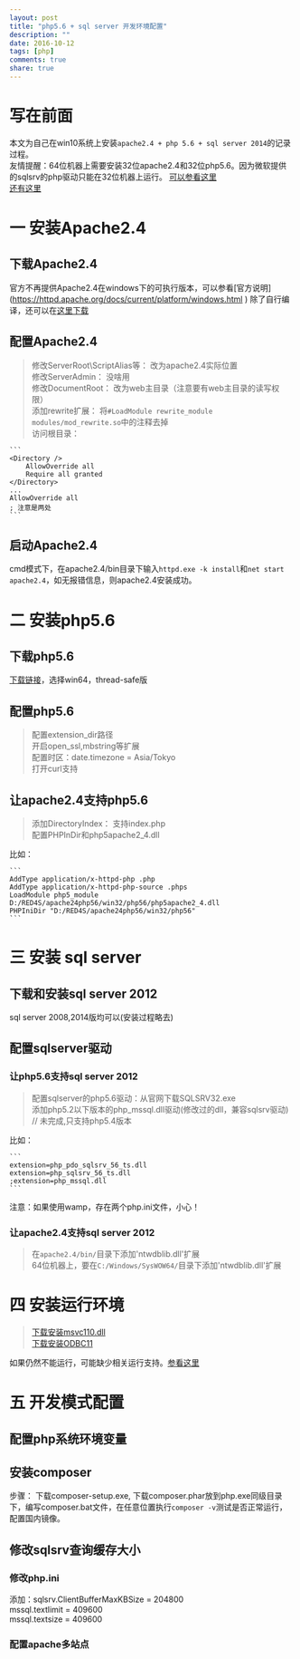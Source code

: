 ```yaml
---
layout: post
title: "php5.6 + sql server 开发环境配置"
description: ""
date: 2016-10-12
tags: [php]
comments: true
share: true
---
```


# 写在前面 
本文为自己在win10系统上安装`apache2.4 + php 5.6 + sql server 2014`的记录过程。  
友情提醒：64位机器上需要安装32位apache2.4和32位php5.6。因为微软提供的sqlsrv的php驱动只能在32位机器上运行。
[可以参看这里](http://stackoverflow.com/questions/22530231/sqlsrv-php-for-sql-server-for-is-not-a-valid-win32-application)    
[还有这里](http://stackoverflow.com/questions/20693824/configuration-issues-with-sqlsrv-for-php-for-mssql)

# 一 安装Apache2.4

## 下载Apache2.4
官方不再提供Apache2.4在windows下的可执行版本，可以参看[官方说明] (https://httpd.apache.org/docs/current/platform/windows.html )
除了自行编译，还可以在[这里下载](https://www.apachelounge.com/download/)
## 配置Apache2.4

> 修改ServerRoot\ScriptAlias等： 改为apache2.4实际位置  
> 修改ServerAdmin： 没啥用  
> 修改DocumentRoot： 改为web主目录（注意要有web主目录的读写权限）  
> 添加rewrite扩展： 将`#LoadModule rewrite_module modules/mod_rewrite.so`中的注释去掉  
> 访问根目录：  

    ```
    <Directory />
        AllowOverride all
        Require all granted
    </Directory>
    ...
    AllowOverride all
    ; 注意是两处
    ```

## 启动Apache2.4
cmd模式下，在apache2.4/bin目录下输入`httpd.exe -k install`和`net start apache2.4`，如无报错信息，则apache2.4安装成功。

# 二 安装php5.6

## 下载php5.6
[下载链接](http://windows.php.net/download#php-5.6)，选择win64，thread-safe版

## 配置php5.6

> 配置extension_dir路径  
> 开启open_ssl,mbstring等扩展  
> 配置时区：date.timezone = Asia/Tokyo  
> 打开curl支持  

## 让apache2.4支持php5.6

> 添加DirectoryIndex： 支持index.php  
> 配置PHPInDir和php5apache2_4.dll  

比如：

    ```
    AddType application/x-httpd-php .php
    AddType application/x-httpd-php-source .phps
    LoadModule php5_module D:/RED4S/apache24php56/win32/php56/php5apache2_4.dll
    PHPIniDir "D:/RED4S/apache24php56/win32/php56"
    ```

# 三 安装 sql server
## 下载和安装sql server 2012
sql server 2008,2014版均可以(安装过程略去)
## 配置sqlserver驱动

### 让php5.6支持sql server 2012
> 配置sqlserver的php5.6驱动：从官网下载SQLSRV32.exe  
> 添加php5.2以下版本的php_mssql.dll驱动(修改过的dll，兼容sqlsrv驱动) // 未完成,只支持php5.4版本 
 
比如：

    ```
    extension=php_pdo_sqlsrv_56_ts.dll
    extension=php_sqlsrv_56_ts.dll
    ;extension=php_mssql.dll
    ```

注意：如果使用wamp，存在两个php.ini文件，小心！
### 让apache2.4支持sql server 2012
> 在`apache2.4/bin/`目录下添加'ntwdblib.dll'扩展    
> 64位机器上，要在`C:/Windows/SysWOW64/`目录下添加'ntwdblib.dll'扩展

# 四 安装运行环境

> [下载安装msvc110.dll](https://www.microsoft.com/zh-CN/download/details.aspx?id=30679)  
> [下载安装ODBC11](https://msdn.microsoft.com/zh-cn/library/cc296170(v=sql.105).aspx)

如果仍然不能运行，可能缺少相关运行支持。[参看这里](http://stackoverflow.com/questions/34215395/wamp-wont-turn-green-vcruntime140-dll-error)
# 五 开发模式配置

## 配置php系统环境变量

## 安装composer
步骤： 下载composer-setup.exe, 下载composer.phar放到php.exe同级目录下，编写composer.bat文件，在任意位置执行`composer -v`测试是否正常运行，配置国内镜像。
## 修改sqlsrv查询缓存大小

### 修改php.ini 
添加：sqlsrv.ClientBufferMaxKBSize  = 204800  
mssql.textlimit = 409600  
mssql.textsize = 409600 
### 配置apache多站点
